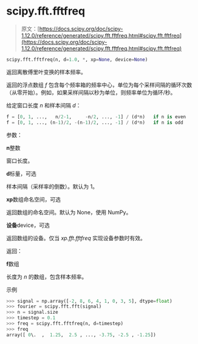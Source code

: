 # scipy.fft.fftfreq

> 原文：[https://docs.scipy.org/doc/scipy-1.12.0/reference/generated/scipy.fft.fftfreq.html#scipy.fft.fftfreq](https://docs.scipy.org/doc/scipy-1.12.0/reference/generated/scipy.fft.fftfreq.html#scipy.fft.fftfreq)

```py
scipy.fft.fftfreq(n, d=1.0, *, xp=None, device=None)
```

返回离散傅里叶变换的样本频率。

返回的浮点数组 *f* 包含每个频率箱的频率中心，单位为每个采样间隔的循环次数（从零开始）。例如，如果采样间隔以秒为单位，则频率单位为循环/秒。

给定窗口长度 *n* 和样本间隔 *d*：

```py
f = [0, 1, ...,   n/2-1,     -n/2, ..., -1] / (d*n)   if n is even
f = [0, 1, ..., (n-1)/2, -(n-1)/2, ..., -1] / (d*n)   if n is odd 
```

参数：

**n**整数

窗口长度。

**d**标量，可选

样本间隔（采样率的倒数）。默认为 1。

**xp**数组命名空间，可选

返回数组的命名空间。默认为 None，使用 NumPy。

**设备**device，可选

返回数组的设备。仅当 *xp.fft.fftfreq* 实现设备参数时有效。

返回：

**f**数组

长度为 *n* 的数组，包含样本频率。

示例

```py
>>> signal = np.array([-2, 8, 6, 4, 1, 0, 3, 5], dtype=float)
>>> fourier = scipy.fft.fft(signal)
>>> n = signal.size
>>> timestep = 0.1
>>> freq = scipy.fft.fftfreq(n, d=timestep)
>>> freq
array([ 0\.  ,  1.25,  2.5 , ..., -3.75, -2.5 , -1.25]) 
```

